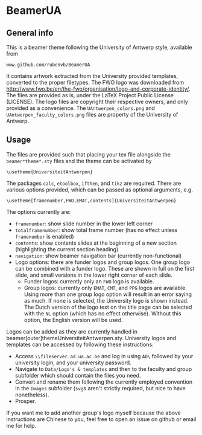 # BeamerUA

## General info

This is a beamer theme following the University of Antwerp style, available from

    www.github.com/rubenvb/BeamerUA

It contains artwork extracted from the University provided templates, converted to the proper filetypes.
The FWO logo was downloaded from http://www.fwo.be/en/the-fwo/organisation/logo-and-corporate-identity/.
The files are provided as is, under the LaTeX Project Public License (LICENSE).
The logo files are copyright their respective owners, and only provided as a convenience.
The `UAntwerpen_colors.png` and `UAntwerpen_faculty_colors.png` files are property of the University of Antwerp.

## Usage

The files are provided such that placing your tex file alongside the `beamer*theme*.sty` files and the theme can be activated by

    \usetheme{UniversiteitAntwerpen}

The packages `calc`, `etoolbox`, `ifthen`, and `tikz` are required.
There are various options provided, which can be passed as optional arguments, e.g.

    \usetheme[framenumber,FWO,EMAT,contents]{UniversiteitAntwerpen}

The options currently are:

* `framenumber`: show slide number in the lower left corner
* `totalframenumber`: show total frame number (has no effect unless `framenumber` is enabled)
* `contents`: show contents slides at the beginning of a new section (highlighting the current section heading)
* `navigation`: show beamer navigation bar (currently non-functional)
* Logo options: there are funder logos and group logos. One group logo can be combined with a funder logo. These are shown in full on the first slide, and small versions in the lower right corner of each slide.
  * Funder logos: currently only an `FWO` logo is available.
  * Group logos: currently only `EMAT`, `CMT`, and `PPG` logos are available. Using more than one group logo option will result in an error saying as much. If none is selected, the University logo is shown instead. The Dutch version of the logo text on the title page can be selected with the `NL` option (which has no effect otherwise). Without this option, the English version will be used. 

Logos can be added as they are currently handled in beamer[outer]themeUniversiteitAntwerpen.sty.
University logos and templates can be accessed by following these instructions:
* Access `\\fileserver.ad.ua.ac.be` and log in using `AD\` followed by your university login, and your university password.
* Navigate to `Data/Logo's & templates` and then to the faculty and group subfolder which should contain the files you need.
* Convert and rename them following the currently employed convention in the `Images` subfolder (`svg`s aren't strictly required, but nice to have nonetheless).
* Prosper.

If you want me to add another group's logo myself because the above instructions are Chinese to you, feel free to open an issue on github or email me for help.
